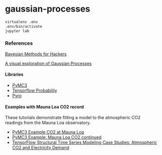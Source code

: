 # gaussian-processes

```sh
virtualenv .env
.env/bin/activate
jupyter lab
```



### References
[Bayesian Methods for Hackers](https://github.com/CamDavidsonPilon/Probabilistic-Programming-and-Bayesian-Methods-for-Hackers)

[A visual exploration of Gaussian Processes](https://distill.pub/2019/visual-exploration-gaussian-processes/)

#### Libraries
- [PyMC3](https://docs.pymc.io/)
- [Tensorflow Probabilily](https://www.tensorflow.org/probability)
- [Pyro](https://pyro.ai/)

#### Examples with Mauna Loa CO2 record
These tutorials demonstrate fitting a model to the atmospheric CO2 readings from the Mauna Loa observatory.
- [PyMC3 Example CO2 at Mauna Loa](https://docs.pymc.io/notebooks/GP-MaunaLoa.html)
- [PyMC3 Example: Mauna Loa CO2 continued](https://docs.pymc.io/notebooks/GP-MaunaLoa2.html)
- [TensorFlow Structural Time Series Modeling Case Studies: Atmospheric CO2 and Electricity Demand](https://www.tensorflow.org/probability/examples/Structural_Time_Series_Modeling_Case_Studies_Atmospheric_CO2_and_Electricity_Demand)

